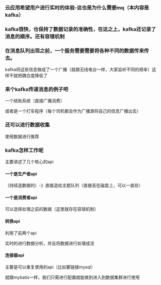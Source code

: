 ### 云应用希望用户进行实时的体验-这也是为什么需要mq（本内容是kafka）

### kafka很快，也保持了数据记录的准确性，在这之上，kafka还记录了消息的顺序。还有容错机制

### 在消息队列出现之前，一个服务需要需要将各种不同的数据传来传去。

kafka将这些信息做成了一个广播（就跟无线电台一样，大家监听不同的频率）这样不就把耦合度降低了

### 来个kafka传递消息的例子吧

一个结账系统（直接广播消费）

或者是一个打车程序（每个司机都会作为广播源将自己的信息广播出去）

### 还可以进行数据收集

使用数据进行推荐

### kafka怎样工作呢

主要讲述了几个核心的api

#### 一个是生产者api

（持续造数据的）-》直接造给主题队列（直接丢在磁盘上，可以一直存）

#### 一个是消费者api

可以选择处理之前的数据（这里就存在容错机制）

#### 转换api

利用了前两个api

实时的进行数据分析，并且将数据进行处理成流


#### 连接器api

主要是可以重复使用的api（比如要链接mysql）

就跟mybatis一样，我们只需进行配置就能做到进入到数据集群进行使用
